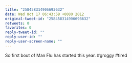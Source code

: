 ```yaml
---
title: "258458314906693632"
date: Wed Oct 17 06:43:58 +0000 2012
original-tweet-id: "258458314906693632"
retweets: 0
favorites: 0
reply-tweet-id: ""
reply-user-id: ""
reply-user-screen-name: ""
---
```

So first bout of Man Flu has started this year. #groggy #tired
